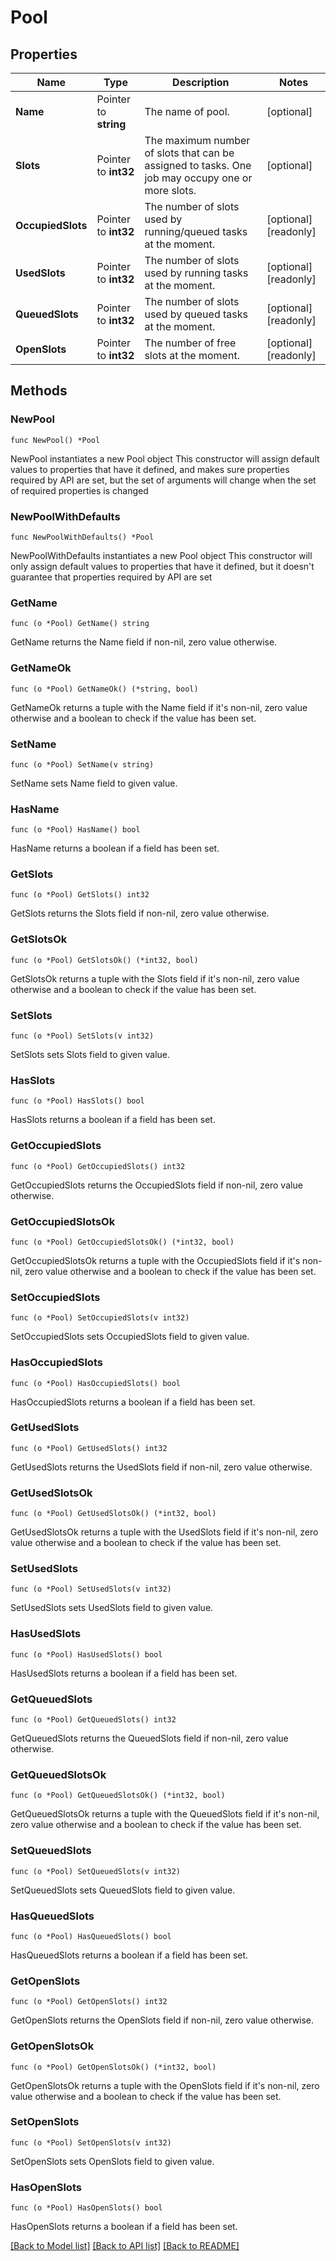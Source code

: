 # Pool

## Properties

Name | Type | Description | Notes
------------ | ------------- | ------------- | -------------
**Name** | Pointer to **string** | The name of pool. | [optional] 
**Slots** | Pointer to **int32** | The maximum number of slots that can be assigned to tasks. One job may occupy one or more slots.  | [optional] 
**OccupiedSlots** | Pointer to **int32** | The number of slots used by running/queued tasks at the moment. | [optional] [readonly] 
**UsedSlots** | Pointer to **int32** | The number of slots used by running tasks at the moment. | [optional] [readonly] 
**QueuedSlots** | Pointer to **int32** | The number of slots used by queued tasks at the moment. | [optional] [readonly] 
**OpenSlots** | Pointer to **int32** | The number of free slots at the moment. | [optional] [readonly] 

## Methods

### NewPool

`func NewPool() *Pool`

NewPool instantiates a new Pool object
This constructor will assign default values to properties that have it defined,
and makes sure properties required by API are set, but the set of arguments
will change when the set of required properties is changed

### NewPoolWithDefaults

`func NewPoolWithDefaults() *Pool`

NewPoolWithDefaults instantiates a new Pool object
This constructor will only assign default values to properties that have it defined,
but it doesn't guarantee that properties required by API are set

### GetName

`func (o *Pool) GetName() string`

GetName returns the Name field if non-nil, zero value otherwise.

### GetNameOk

`func (o *Pool) GetNameOk() (*string, bool)`

GetNameOk returns a tuple with the Name field if it's non-nil, zero value otherwise
and a boolean to check if the value has been set.

### SetName

`func (o *Pool) SetName(v string)`

SetName sets Name field to given value.

### HasName

`func (o *Pool) HasName() bool`

HasName returns a boolean if a field has been set.

### GetSlots

`func (o *Pool) GetSlots() int32`

GetSlots returns the Slots field if non-nil, zero value otherwise.

### GetSlotsOk

`func (o *Pool) GetSlotsOk() (*int32, bool)`

GetSlotsOk returns a tuple with the Slots field if it's non-nil, zero value otherwise
and a boolean to check if the value has been set.

### SetSlots

`func (o *Pool) SetSlots(v int32)`

SetSlots sets Slots field to given value.

### HasSlots

`func (o *Pool) HasSlots() bool`

HasSlots returns a boolean if a field has been set.

### GetOccupiedSlots

`func (o *Pool) GetOccupiedSlots() int32`

GetOccupiedSlots returns the OccupiedSlots field if non-nil, zero value otherwise.

### GetOccupiedSlotsOk

`func (o *Pool) GetOccupiedSlotsOk() (*int32, bool)`

GetOccupiedSlotsOk returns a tuple with the OccupiedSlots field if it's non-nil, zero value otherwise
and a boolean to check if the value has been set.

### SetOccupiedSlots

`func (o *Pool) SetOccupiedSlots(v int32)`

SetOccupiedSlots sets OccupiedSlots field to given value.

### HasOccupiedSlots

`func (o *Pool) HasOccupiedSlots() bool`

HasOccupiedSlots returns a boolean if a field has been set.

### GetUsedSlots

`func (o *Pool) GetUsedSlots() int32`

GetUsedSlots returns the UsedSlots field if non-nil, zero value otherwise.

### GetUsedSlotsOk

`func (o *Pool) GetUsedSlotsOk() (*int32, bool)`

GetUsedSlotsOk returns a tuple with the UsedSlots field if it's non-nil, zero value otherwise
and a boolean to check if the value has been set.

### SetUsedSlots

`func (o *Pool) SetUsedSlots(v int32)`

SetUsedSlots sets UsedSlots field to given value.

### HasUsedSlots

`func (o *Pool) HasUsedSlots() bool`

HasUsedSlots returns a boolean if a field has been set.

### GetQueuedSlots

`func (o *Pool) GetQueuedSlots() int32`

GetQueuedSlots returns the QueuedSlots field if non-nil, zero value otherwise.

### GetQueuedSlotsOk

`func (o *Pool) GetQueuedSlotsOk() (*int32, bool)`

GetQueuedSlotsOk returns a tuple with the QueuedSlots field if it's non-nil, zero value otherwise
and a boolean to check if the value has been set.

### SetQueuedSlots

`func (o *Pool) SetQueuedSlots(v int32)`

SetQueuedSlots sets QueuedSlots field to given value.

### HasQueuedSlots

`func (o *Pool) HasQueuedSlots() bool`

HasQueuedSlots returns a boolean if a field has been set.

### GetOpenSlots

`func (o *Pool) GetOpenSlots() int32`

GetOpenSlots returns the OpenSlots field if non-nil, zero value otherwise.

### GetOpenSlotsOk

`func (o *Pool) GetOpenSlotsOk() (*int32, bool)`

GetOpenSlotsOk returns a tuple with the OpenSlots field if it's non-nil, zero value otherwise
and a boolean to check if the value has been set.

### SetOpenSlots

`func (o *Pool) SetOpenSlots(v int32)`

SetOpenSlots sets OpenSlots field to given value.

### HasOpenSlots

`func (o *Pool) HasOpenSlots() bool`

HasOpenSlots returns a boolean if a field has been set.


[[Back to Model list]](../README.md#documentation-for-models) [[Back to API list]](../README.md#documentation-for-api-endpoints) [[Back to README]](../README.md)


